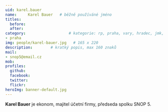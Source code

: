 ```yaml
---
uid: karel.bauer
name:     Karel Bauer  	# běžně používáné jméno
titles:
  before:
  after:
category:                 	# kategorie: rp, praha, vary, hradec, jmk, senat
- praha
img: people/karel-bauer.jpg   # 165 x 220
description:      	# kratký popis, max 160 znaků
mail:
- snop5@email.cz
mob:
profiles:
  github:       
  facebook:    
  twitter: 		  
  flickr:		  
heroImg: banner-default.jpg  
---
```


**Karel Bauer** je ekonom, majitel účetní firmy, předseda spolku SNOP 5.
